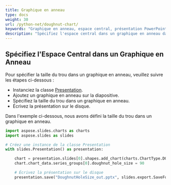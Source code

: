 ```yaml
---
title: Graphique en anneau
type: docs
weight: 30
url: /python-net/doughnut-chart/
keywords: "Graphique en anneau, espace central, présentation PowerPoint, Python, Aspose.Slides pour Python via .NET"
description: "Spécifiez l'espace central dans un graphique en anneau dans une présentation PowerPoint en Python"
---
```


## **Spécifiez l'Espace Central dans un Graphique en Anneau**
Pour spécifier la taille du trou dans un graphique en anneau, veuillez suivre les étapes ci-dessous :

- Instanciez la classe [Presentation](https://reference.aspose.com/slides/python-net/aspose.slides/presentation/).
- Ajoutez un graphique en anneau sur la diapositive.
- Spécifiez la taille du trou dans un graphique en anneau.
- Écrivez la présentation sur le disque.

Dans l'exemple ci-dessous, nous avons défini la taille du trou dans un graphique en anneau.

```py
import aspose.slides.charts as charts
import aspose.slides as slides

# Créez une instance de la classe Presentation
with slides.Presentation() as presentation:

    chart = presentation.slides[0].shapes.add_chart(charts.ChartType.DOUGHNUT, 50, 50, 400, 400)
    chart.chart_data.series_groups[0].doughnut_hole_size = 90

    # Écrivez la présentation sur le disque
    presentation.save("DoughnutHoleSize_out.pptx", slides.export.SaveFormat.PPTX)
```